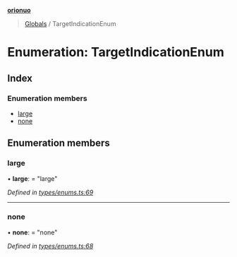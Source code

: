 **[orionuo](../README.md)**

> [Globals](../globals.md) / TargetIndicationEnum

# Enumeration: TargetIndicationEnum

## Index

### Enumeration members

* [large](targetindicationenum.md#large)
* [none](targetindicationenum.md#none)

## Enumeration members

### large

•  **large**:  = "large"

*Defined in [types/enums.ts:69](https://github.com/msviha/orionuo/blob/9bdc691/src/types/enums.ts#L69)*

___

### none

•  **none**:  = "none"

*Defined in [types/enums.ts:68](https://github.com/msviha/orionuo/blob/9bdc691/src/types/enums.ts#L68)*
